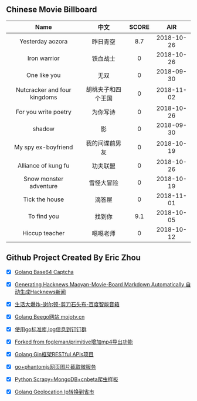 ## Chinese Movie Billboard
|   Name          | 中文           | SCORE   |  AIR|
|:-------------:|:-------------:| :-----:|:-----:|
|Yesterday aozora | 昨日青空 |8.7| 2018-10-26|
|Iron warrior | 铁血战士 |0| 2018-10-26|
|One like you | 无双 |0| 2018-09-30|
|Nutcracker and four kingdoms | 胡桃夹子和四个王国 |0| 2018-11-02|
|For you write poetry | 为你写诗 |0| 2018-10-26|
|shadow | 影 |0| 2018-09-30|
|My spy ex-boyfriend | 我的间谍前男友 |0| 2018-10-19|
|Alliance of kung fu | 功夫联盟 |0| 2018-10-26|
|Snow monster adventure | 雪怪大冒险 |0| 2018-10-19|
|Tick the house | 滴答屋 |0| 2018-11-01|
|To find you | 找到你 |9.1| 2018-10-05|
|Hiccup teacher | 嗝嗝老师 |0| 2018-10-12|


## Github Project Created By Eric Zhou

- [x] [Golang Base64 Captcha](https://github.com/mojocn/base64Captcha)
- [x] [Generating Hacknews Maoyan-Movie-Board Markdown Automatically 自动生成Hacknews新闻](https://github.com/dejavuzhou/md-genie)
- [x] [生活大爆炸-谢尔顿-剪刀石头布-百度智能音箱](https://github.com/mojocn/dueros-bang-game)
- [x] [Golang Beego网站 mojotv.cn](https://github.com/mojocn/www.mojotv.cn)
- [x] [使用go标准库,log信息到钉钉群](https://github.com/mojocn/dooger)
- [x] [Forked from fogleman/primitive增加mp4导出功能](https://github.com/mojocn/primitive)
- [x] [Golang Gin框架RESTful APIs项目](https://github.com/JJJJJJJerk/ezier-golang-web-api-framework)
- [x] [go+phantomjs网页图片截取微服务](https://github.com/mojocn/screen_shot)
- [x] [Python Scrapy+MongoDB+cnbeta爬虫样板](https://github.com/mojocn/scrapy_mongodb_boilerplate_cnbeta)
- [x] [Golang Geolocation Ip转换到省市](https://github.com/mojocn/ip2location)






